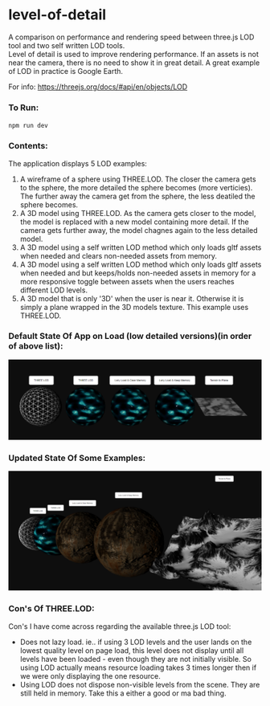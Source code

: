# level-of-detail

A comparison on performance and rendering speed between three.js LOD tool and two self written LOD tools.
<br>
Level of detail is used to improve rendering performance. If an assets is not near the camera, there is no need to show it in great detail.
A great example of LOD in practice is Google Earth.

For info: https://threejs.org/docs/#api/en/objects/LOD

### To Run:

`npm run dev`

### Contents:

The application displays 5 LOD examples:

<ol>
  <li>
    A wireframe of a sphere using THREE.LOD.
    The closer the camera gets to the sphere, the more detailed the sphere becomes (more verticies).
    The further away the camera get from the sphere, the less deatiled the sphere becomes.
  </li>
  <li>
    A 3D model using THREE.LOD.
    As the camera gets closer to the model, the model is replaced with a new model containing more detail.
    If the camera gets further away, the model chagnes again to the less detailed model.
  </li>
  <li>
    A 3D model using a self written LOD method which only loads gltf assets when needed and clears non-needed assets from memory.
  </li>
  <li>
    A 3D model using a self written LOD method which only loads gltf assets when needed and but keeps/holds non-needed assets in memory for a more responsive toggle between assets when the users reaches different LOD levels.
  </li>
  <li>
    A 3D model that is only '3D' when the user is near it.
    Otherwise it is simply a plane wrapped in the 3D models texture.
    This example uses THREE.LOD.
  </li>
</ol>

### Default State Of App on Load (low detailed versions)(in order of above list):
![alt text](https://github.com/jessehhydee/level-of-detail/blob/main/static/default_state.png?raw=true)

### Updated State Of Some Examples:
![alt text](https://github.com/jessehhydee/level-of-detail/blob/main/static/changed_states.png?raw=true)

### Con's Of THREE.LOD:

Con's I have come across regarding the available three.js LOD tool:
<ul>
  <li>
    Does not lazy load. ie.. if using 3 LOD levels and the user lands on the lowest quality level on page load, this level does not display until all levels have been loaded - even though they are not initially visible. So using LOD actually means resource loading takes 3 times longer then if we were only displaying the one resource.
  </li>
  <li>
    Using LOD does not dispose non-visible levels from the scene. They are still held in memory. Take this a either a good or ma bad thing.
  </li>
</ul>


